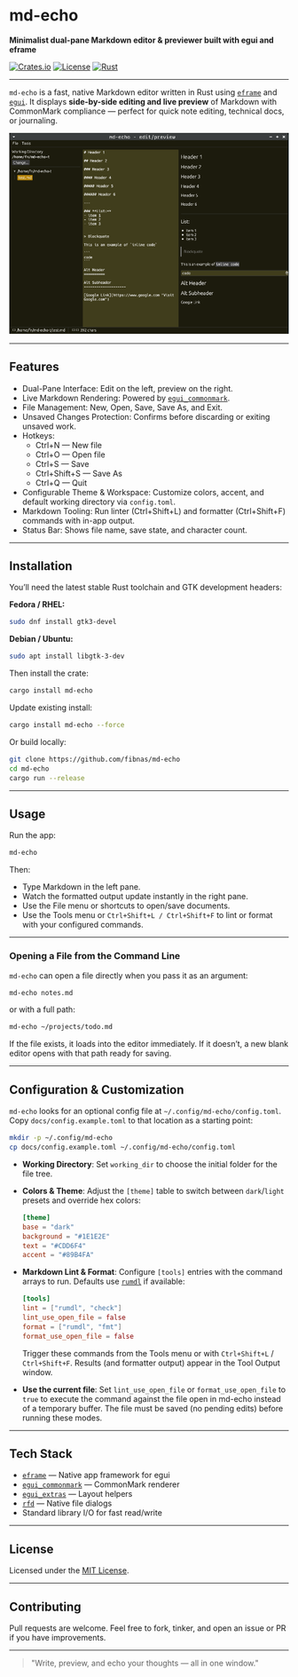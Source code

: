 # md-echo
**Minimalist dual-pane Markdown editor & previewer built with egui and eframe**

[![Crates.io](https://img.shields.io/crates/v/md-echo.svg)](https://crates.io/crates/md-echo)
[![License](https://img.shields.io/badge/license-MIT-blue.svg)](./LICENSE)
[![Rust](https://img.shields.io/badge/Rust-stable-orange.svg)](https://www.rust-lang.org)

---

`md-echo` is a fast, native Markdown editor written in Rust using [`eframe`](https://docs.rs/eframe) and [`egui`](https://docs.rs/egui).
It displays **side-by-side editing and live preview** of Markdown with CommonMark compliance — perfect for quick note editing, technical docs, or journaling.

![md-echo dual-pane editor screenshot](assets/mdecho-screengrab.png)

---

## Features

- Dual-Pane Interface: Edit on the left, preview on the right.
- Live Markdown Rendering: Powered by [`egui_commonmark`](https://crates.io/crates/egui_commonmark).
- File Management: New, Open, Save, Save As, and Exit.
- Unsaved Changes Protection: Confirms before discarding or exiting unsaved work.
- Hotkeys:
  - Ctrl+N — New file
  - Ctrl+O — Open file
  - Ctrl+S — Save
  - Ctrl+Shift+S — Save As
  - Ctrl+Q — Quit
- Configurable Theme & Workspace: Customize colors, accent, and default working directory via `config.toml`.
- Markdown Tooling: Run linter (Ctrl+Shift+L) and formatter (Ctrl+Shift+F) commands with in-app output.
- Status Bar: Shows file name, save state, and character count.

---

## Installation

You’ll need the latest stable Rust toolchain and GTK development headers:

**Fedora / RHEL:**
```bash
sudo dnf install gtk3-devel
```

**Debian / Ubuntu:**
```bash
sudo apt install libgtk-3-dev
```

Then install the crate:
```bash
cargo install md-echo
```

Update existing install:
```bash
cargo install md-echo --force
```

Or build locally:
```bash
git clone https://github.com/fibnas/md-echo
cd md-echo
cargo run --release
```

---

## Usage

Run the app:
```bash
md-echo
```

Then:
- Type Markdown in the left pane.
- Watch the formatted output update instantly in the right pane.
- Use the File menu or shortcuts to open/save documents.
- Use the Tools menu or `Ctrl+Shift+L / Ctrl+Shift+F` to lint or format with your configured commands.

---

### Opening a File from the Command Line

`md-echo` can open a file directly when you pass it as an argument:

```bash
md-echo notes.md
```

or with a full path:

```bash
md-echo ~/projects/todo.md
```

If the file exists, it loads into the editor immediately.
If it doesn’t, a new blank editor opens with that path ready for saving.

---

## Configuration & Customization

`md-echo` looks for an optional config file at `~/.config/md-echo/config.toml`. Copy `docs/config.example.toml` to that location as a starting point:

```bash
mkdir -p ~/.config/md-echo
cp docs/config.example.toml ~/.config/md-echo/config.toml
```

- **Working Directory**: Set `working_dir` to choose the initial folder for the file tree.
- **Colors & Theme**: Adjust the `[theme]` table to switch between `dark`/`light` presets and override hex colors:

  ```toml
  [theme]
  base = "dark"
  background = "#1E1E2E"
  text = "#CDD6F4"
  accent = "#89B4FA"
  ```

- **Markdown Lint & Format**: Configure `[tools]` entries with the command arrays to run. Defaults use [`rumdl`](https://github.com/fibnas/rumdl) if available:

  ```toml
  [tools]
  lint = ["rumdl", "check"]
  lint_use_open_file = false
  format = ["rumdl", "fmt"]
  format_use_open_file = false
  ```

  Trigger these commands from the Tools menu or with `Ctrl+Shift+L` / `Ctrl+Shift+F`. Results (and formatter output) appear in the Tool Output window.

- **Use the current file**: Set `lint_use_open_file` or `format_use_open_file` to `true` to execute the command against the file open in md-echo instead of a temporary buffer. The file must be saved (no pending edits) before running these modes.

---

## Tech Stack

- [`eframe`](https://docs.rs/eframe) — Native app framework for egui
- [`egui_commonmark`](https://crates.io/crates/egui_commonmark) — CommonMark renderer
- [`egui_extras`](https://docs.rs/egui_extras) — Layout helpers
- [`rfd`](https://crates.io/crates/rfd) — Native file dialogs
- Standard library I/O for fast read/write

---

## License

Licensed under the [MIT License](./LICENSE).

---

## Contributing

Pull requests are welcome.
Feel free to fork, tinker, and open an issue or PR if you have improvements.

---

> "Write, preview, and echo your thoughts — all in one window."
